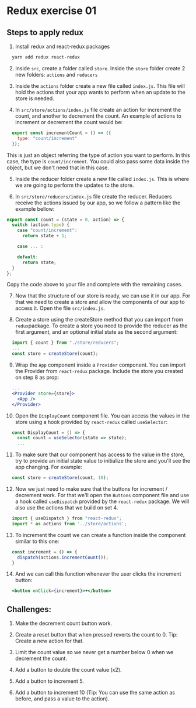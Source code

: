 # Redux exercise 01

## Steps to apply redux

1. Install redux and react-redux packages

```bash
  yarn add redux react-redux
```

2. Inside `src`, create a folder called `store`. Inside the `store` folder create 2 new folders: `actions` and `reducers`

3. Inside the `actions` folder create a new file called `index.js`. This file will hold the actions that your app wants to perform when an update to the store is needed.

4. In `src/store/actions/index.js` file create an action for increment the count, and another to decrement the count. An example of actions to increment or decrement the count would be:

```js
  export const incrementCount = () => ({
    type: "count/increment"
  });
```

This is just an object referring the type of action you want to perform. In this case, the type is `count/increment`. You could also pass some data inside the object, but we don't need that in this case.

5. Inside the reducer folder create a new file called `index.js`. This is where we are going to perform the updates to the store.

6. In `src/store/reducers/index.js` file create the reducer. Reducers receive the actions issued by our app, so we follow a pattern like the example bellow:

```js
export const count = (state = 0, action) => {
  switch (action.type) {
    case "count/increment":
      return state + 1;

    case ... :

    default:
      return state;
  }
};
```

Copy the code above to your file and complete with the remaining cases.

7. Now that the structure of our store is ready, we can use it in our app. For that we need to create a store and allow the components of our app to access it. Open the file `src/index.js`.

8. Create a store using the createStore method that you can import from `redux`package. To create a store you need to provide the reducer as the first argument, and an optional initial state as the second argument:

```js
  import { count } from "./store/reducers";
  ...
  const store = createStore(count);
```

9. Wrap the `App` component inside a `Provider` component. You can import the Provider from `react-redux` package. Include the store you created on step 8 as prop:

```jsx
  ...
  <Provider store={store}>
    <App />
  </Provider>
```

10. Open the `DisplayCount` component file. You can access the values in the store using a hook provided by `react-redux` called `useSelector`:

```js
  const DisplayCount = () => {
    const count = useSelector(state => state);
    ...
```

11. To make sure that our component has access to the value in the store, try to provide an initial state value to initialize the store and you'll see the app changing. For example:

```js
  const store = createStore(count, 10);
```

12. Now we just need to make sure that the buttons for increment / decrement work. For that we'll open the `Buttons` component file and use a hook called `useDispatch` provided by the `react-redux` package. We will also use the actions that we build on set 4.

```js
  import { useDispatch } from "react-redux";
  import * as actions from '../store/actions';
```

13. To increment the count we can create a function inside the component similar to this one:

```js
  const increment = () => {
    dispatch(actions.incrementCount());
  }
```

14. And we can call this function whenever the user clicks the increment button:

```jsx
  <button onClick={increment}>+</button>
```

## Challenges:

1. Make the decrement count button work.

16. Create a reset button that when pressed reverts the count to 0. Tip: Create a new action for that.

17. Limit the count value so we never get a number below 0 when we decrement the count.

18. Add a button to double the count value (x2).

19. Add a button to increment 5.

19. Add a button to increment 10 (Tip: You can use the same action as before, and pass a value to the action).
